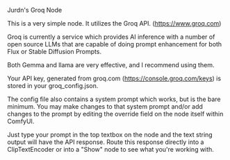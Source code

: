 Jurdn's Groq Node

This is a very simple node. It utilizes the Groq API. (https://www.groq.com) 

Groq is currently a service which provides AI inference with a number of open source LLMs that are capable of doing prompt enhancement for both Flux or Stable Diffusion Prompts.

Both Gemma and llama are very effective, and I recommend using them.

Your API key, generated from groq.com (https://console.groq.com/keys) is stored in your groq_config.json.

The config file also contains a system prompt which works, but is the bare minimum. You may make changes to that system prompt and/or add changes to the prompt by editing the override field on the node itself within ComfyUI.

Just type your prompt in the top textbox on the node and the text string output will have the API response. Route this response directly into a ClipTextEncoder or into a "Show" node to see what you're working with.
